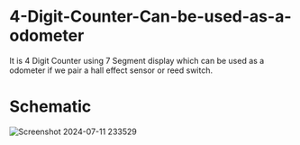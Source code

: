 # 4-Digit-Counter-Can-be-used-as-a-odometer
It is 4 Digit Counter using 7 Segment display which can be used as a odometer if we pair a hall effect sensor or reed switch.

# Schematic 

![Screenshot 2024-07-11 233529](https://github.com/ANSHUMANDOCX/4-Digit-Counter-Can-be-used-as-a-odometer/assets/79320208/41648e64-2b46-4960-8cdd-2bb4485b3aa0)
